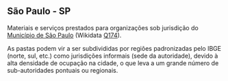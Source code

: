 ## São Paulo - SP

Materiais e serviços prestados para organizações sob jurisdição do [Município de São Paulo](https://pt.wikipedia.org/wiki/São_Paulo_(cidade)) (Wikidata [Q174](http://wikidata.org/entity/Q174)).

As pastas podem vir a ser subdivididas por regiões padronizadas pelo IBGE (norte, sul, etc.) como jurisdições informais (sede da autoridade), 
devido à alta densidade de ocupação na cidade, o que leva a um grande número de sub-autoridades pontuais ou regionais.


